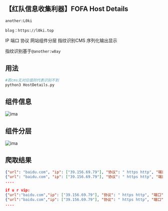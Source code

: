 ## 【红队信息收集利器】FOFA Host Details

`another:L0ki`

`blog：https://l0ki.top` 

IP 端口 协议 网站组件分层  指纹识别CMS 序列化输出显示

指纹识别基于`@another:w8ay`

## 用法

```python
#若cms无对应值则代表识别不到
python3 HostDetails.py
```

## 组件信息

![ima](https://l0ki-town.oss-cn-beijing.aliyuncs.com/l0ki.top/image-20200807143505847.png)



## 组件分层

![ima](https://l0ki-town.oss-cn-beijing.aliyuncs.com/l0ki.top/image-20200807143425425.png)

## 爬取结果

```json
{"url": "baidu.com", "ip": ["39.156.69.79"], "协议": " https http", "端口": "443", "组件": "D***********t","CMS":""}
{"url": "baidu.com", "ip": ["39.156.69.79"], "协议": " https http", "端口": "80", "组件": "Apache-Web-Server","CMS":""}
....

if u r vip:
{"url":"baidu.com","ip": ["39.156.69.79"], "协议": " https http", "端口": "443", "组件": "DigiCert-Cert","CMS":""}
{"url":"baidu.com","ip": ["39.156.69.79"], "协议": " https http", "端口": "80", "组件": "Apache-Web-Server","CMS":""}
....
```

